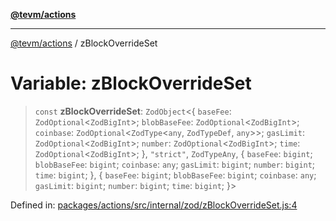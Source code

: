 [**@tevm/actions**](../README.md)

***

[@tevm/actions](../globals.md) / zBlockOverrideSet

# Variable: zBlockOverrideSet

> `const` **zBlockOverrideSet**: `ZodObject`\<\{ `baseFee`: `ZodOptional`\<`ZodBigInt`\>; `blobBaseFee`: `ZodOptional`\<`ZodBigInt`\>; `coinbase`: `ZodOptional`\<`ZodType`\<`any`, `ZodTypeDef`, `any`\>\>; `gasLimit`: `ZodOptional`\<`ZodBigInt`\>; `number`: `ZodOptional`\<`ZodBigInt`\>; `time`: `ZodOptional`\<`ZodBigInt`\>; \}, `"strict"`, `ZodTypeAny`, \{ `baseFee`: `bigint`; `blobBaseFee`: `bigint`; `coinbase`: `any`; `gasLimit`: `bigint`; `number`: `bigint`; `time`: `bigint`; \}, \{ `baseFee`: `bigint`; `blobBaseFee`: `bigint`; `coinbase`: `any`; `gasLimit`: `bigint`; `number`: `bigint`; `time`: `bigint`; \}\>

Defined in: [packages/actions/src/internal/zod/zBlockOverrideSet.js:4](https://github.com/evmts/tevm-monorepo/blob/main/packages/actions/src/internal/zod/zBlockOverrideSet.js#L4)
